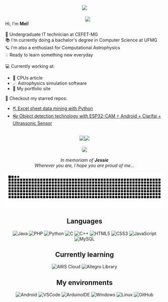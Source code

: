 <div align=center>
<img src= "https://ioppublishing.org/wp-content/uploads/2020/09/NASA-banner-1800x622-1.jpg"/>
</div>
<br>
<img min-width="100px" max-width="250px" width="250px" align="right" src="https://quotes-github-readme.vercel.app/api?quote=Remember%20to%20look%20up%20at%20the%20stars%20and%20not%20down%20at%20your%20feet&type=vertical&author=Stephen%20Hawking&theme=chartreuse-dark"/>
<p align=left>Hi, I'm <strong>Mel</strong>!<br><br>📘 Undergraduate IT technician at CEFET-MG<br>📚 I'm currently doing a bachelor's degree in Computer Science at UFMG<br>🪐 I'm also a enthusiast for Computational Astrophysics<br>💡 Ready to learn something new everyday<br><br>💻 Currently working at:
<ul>
  <li>📃 CPUs article</li>
  <li>☄ Astrophysics simulation software</li>
  <li>🚀 My portfolio site</li>
</ul>
📌 Checkout my starred repos:
<ul>
  <li><a href = "https://github.com/jumpingnebulas/Excel-sheet-data-mining-with-Python">⛏ Excel sheet data mining with Python</a></li>
  <li><a href = "https://github.com/LoiraDoTchan/TCC--Tecnologia-assistiva-para-cegos" >👓 Object detection technology with ESP32-CAM + Android + Clarifai + Ultrassonic Sensor</a></li>
</ul>
</p><br>

<div align = center>
  <img loading="lazy" height="150em" src="https://github-readme-stats.vercel.app/api/top-langs/?username=jumpingnebulas&layout=compact&langs_count=7&theme=chartreuse-dark&hide_border=true&hide=portugol"/><img loading="lazy" height="150em" src="https://github-readme-stats.vercel.app/api?username=jumpingnebulas&show_icons=true&theme=chartreuse-dark&include_all_commits=true&count_private=true&hide_border=true&rank_icon=github&hide=issues"/><br><br>
  <img width="150em" min-widht="150em" max-width= "150em" src="https://raw.githubusercontent.com/jumpingnebulas/jumpingnebulas/main/images/jessie.jpg"/><p><em>In memoriam of <strong>Jessie</strong><br>Wherever you are, I hope you are proud of me...</em></p>
  
  <picture>
    <source width = "700em" media="(prefers-color-scheme: dark)" srcset="https://raw.githubusercontent.com/jumpingnebulas/jumpingnebulas/output/github-contribution-grid-snake-dark.svg">
    <img width = "700em" alt="github contribution grid snake animation" src="https://raw.githubusercontent.com/jumpingnebulas/jumpingnebulas/output/github-contribution-grid-snake.svg">
  </picture>
</div>

<h2 align=center>Languages</h2>
<div align="center">

  ![Java](https://img.shields.io/badge/java-%23ED8B00.svg?style=for-the-badge&logo=openjdk&logoColor=white)
  ![PHP](https://img.shields.io/badge/php-%23777BB4.svg?style=for-the-badge&logo=php&logoColor=white)
  ![Python](https://img.shields.io/badge/Python-3776AB?style=for-the-badge&logo=python&logoColor=white)
  ![C](https://img.shields.io/badge/c-%2300599C.svg?style=for-the-badge&logo=c&logoColor=white)
  ![C++](https://img.shields.io/badge/c++-%2300599C.svg?style=for-the-badge&logo=c%2B%2B&logoColor=white)
  ![HTML5](https://img.shields.io/badge/html5-%23E34F26.svg?style=for-the-badge&logo=html5&logoColor=white)
  ![CSS3](https://img.shields.io/badge/css3-%231572B6.svg?style=for-the-badge&logo=css3&logoColor=white)
  ![JavaScript](https://img.shields.io/badge/JavaScript-F7DF1E?style=for-the-badge&logo=javascript&logoColor=black)
  ![MySQL](https://img.shields.io/badge/mysql-4479A1.svg?style=for-the-badge&logo=mysql&logoColor=white)
  
</div>

<h2 align=center>Currently learning</h2>
<div align="center">
  
  ![AWS Cloud](https://img.shields.io/badge/AWS-232F3E?style=flat&logo=amazonwebservices&logoColor=white)
  ![Allegro Library](https://img.shields.io/badge/Allegro-FF5A00?logo=allegro&logoColor=fff&style=for-the-badge)
  
</div>

<h2 align=center>My environments</h2>
<div align="center">
  
  ![Android](https://img.shields.io/badge/Android-3DDC84?style=for-the-badge&logo=Android&logoColor=white)
  ![VSCode](https://img.shields.io/badge/Visual%20Studio%20Code-007ACC?logo=visual-studio-code&logoColor=fff&style=for-the-badge)
  ![ArduinoIDE](https://img.shields.io/badge/Arduino-00878F?logo=arduino&logoColor=fff&style=for-the-badge)
  ![Windows](https://img.shields.io/badge/Windows-0078D6?style=for-the-badge&logo=windows&logoColor=white)
  ![Linux](https://img.shields.io/badge/Linux-48B9C7?style=for-the-badge&logo=linux&logoColor=white)
  ![GitHub](https://img.shields.io/badge/github-%23121011.svg?style=for-the-badge&logo=github&logoColor=white)
  
</div>




